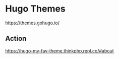 # Hugo Themes
  https://themes.gohugo.io/
## Action
  https://hugo-my-fav-theme.thinkphp.repl.co/#about
